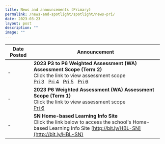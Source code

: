```yaml
---
title: News and announcements (Primary)
permalink: /news-and-spotlight/spotlight/news-pri/
date: 2023-03-23
layout: post
description: ""
image: ""
---
```

| Date Posted | Announcement |
| -------- | -------- | 
| - | **2023 P3 to P6 Weighted Assessment (WA) Assessment Scope (Term 2)**<br>Click the link to view assessment scope<br>[Pri 3](/files/PDF%20for%20announcements/Primary/(final)%202023%20p3%20wa%20scopes%20(term%202).pdf) &nbsp; [Pri 4](/files/PDF%20for%20announcements/Primary/(final)%202023%20p4%20wa%20scopes%20(term%202).pdf) &nbsp; [Pri 5](/files/PDF%20for%20announcements/Primary/(final)%202023%20p5%20wa%20scopes%20(term%202).pdf) &nbsp; [Pri 6](/files/PDF%20for%20announcements/Primary/(final)%202023%20p6%20wa%20scopes%20(term%202).pdf)   |
| - | **2023 P6 Weighted Assessment (WA) Assessment Scope (Term 1)**<br>Click the link to view assessment scope<br>[Pri 6](/files/PDF%20for%20announcements/FINAL%202023%20P6%20WA%20SCOPES%20TERM%201.pdf) |
| - | **SN Home-based Learning Info Site**<br>Click the link below to access the school's Home-based Learning Info Site [http://bit.ly/HBL-SN](http://bit.ly/HBL-SN)      |